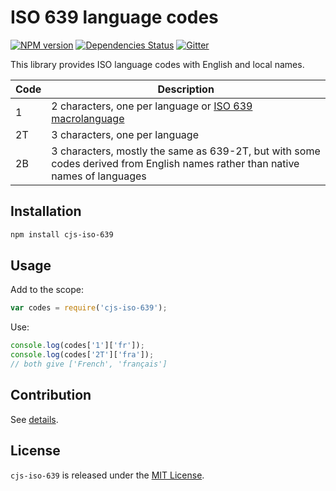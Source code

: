 ISO 639 language codes
======================

[![NPM version](https://img.shields.io/npm/v/cjs-iso-639.svg?style=flat-square)](https://www.npmjs.com/package/cjs-iso-639)
[![Dependencies Status](https://img.shields.io/david/cjssdk/iso-639.svg?style=flat-square)](https://david-dm.org/cjssdk/iso-639)
[![Gitter](https://img.shields.io/badge/gitter-join%20chat-blue.svg?style=flat-square)](https://gitter.im/DarkPark/cjssdk)


This library provides ISO language codes with English and local names.

 Code | Description
------|-------------
 1    | 2 characters, one per language or [ISO 639 macrolanguage](http://en.wikipedia.org/wiki/ISO_639_macrolanguage)
 2T   | 3 characters, one per language
 2B   | 3 characters, mostly the same as 639-2T, but with some codes derived from English names rather than native names of languages


## Installation ##

```bash
npm install cjs-iso-639
```


## Usage ##

Add to the scope:

```js
var codes = require('cjs-iso-639');
```

Use:

```js
console.log(codes['1']['fr']);
console.log(codes['2T']['fra']);
// both give ['French', 'français']
```


## Contribution ##

See [details](.github/contributing.md).


## License ##

`cjs-iso-639` is released under the [MIT License](license.md).
